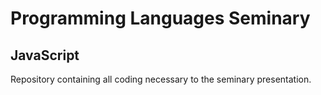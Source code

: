 # Programming Languages Seminary 
## JavaScript
Repository containing all coding necessary to the seminary presentation.
